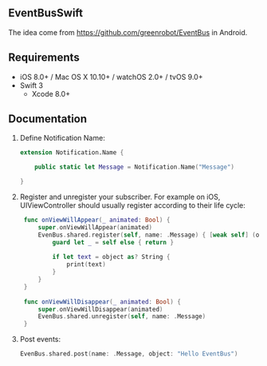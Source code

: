 ## EventBusSwift

The idea come from https://github.com/greenrobot/EventBus in Android.

## Requirements

- iOS 8.0+ / Mac OS X 10.10+ / watchOS 2.0+ / tvOS 9.0+
- Swift 3
  - Xcode 8.0+

## Documentation

1. Define Notification Name:

    ```swift  
    extension Notification.Name {
    
        public static let Message = Notification.Name("Message")
    
    }
    ```

2. Register and unregister your subscriber. For example on iOS, UIViewController should usually register according to their life cycle:

   ```swift
    func onViewWillAppear(_ animated: Bool) {
        super.onViewWillAppear(animated)
        EvenBus.shared.register(self, name: .Message) { [weak self] (object) in
            guard let _ = self else { return }
            
            if let text = object as? String {
                print(text)
            }
        }
    }
    
    func onViewWillDisappear(_ animated: Bool) {
        super.onViewWillDisappear(animated)
        EvenBus.shared.unregister(self, name: .Message)
    }
    ```

3. Post events:

    ```swift
    EvenBus.shared.post(name: .Message, object: "Hello EventBus")
    ```

